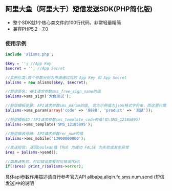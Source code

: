 ## 阿里大鱼（阿里大于）短信发送SDK(PHP简化版)
* 整个SDK就1个核心类文件约100行代码，非常轻量精简
* 兼容PHP5.2 - 7.0


### 使用示例

```php
include 'alisms.php';

$key = ''; //App Key
$secret = ''; //App Secret

//实例化类:两个参数分别为申请通过后的 App Key 和 App Secret
$alisms = new alisms($key, $secret);

//短信签名: API请求参数sms_free_sign_name的值
$alisms->sms_sign('大鱼测试'); 

//短信模板变量: API请求参数sms_param的值, 官方示例值为json格式字符串，而这里只需数组格式即可，会自动转换为json
$alisms->sms_param(array('code' => '8888', 'product' => '测试'));

//短信模板ID：API请求参数sms_template_code的值(如:SMS_12185895)
$alisms->sms_template('SMS_12185895');

//短信接收号码: API请求参数rec_num的值
$alisms->sms_mobile('13900000000');

//发送短信: 返回boolean值 TRUE 为成功 FALSE 为失败或发生异常 
$res = $alisms->send();

//如发送失败，打印错误查看对应错误代码;
if(!$res) print_r($alisms->error);
```


具体api参数作用描述请自行参考官方API alibaba.aliqin.fc.sms.num.send (短信发送)中的说明

